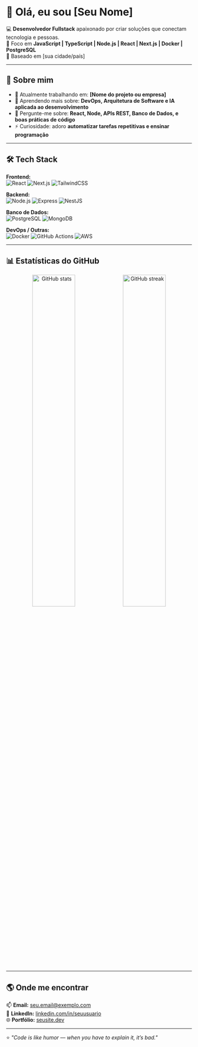 # 👋 Olá, eu sou [Seu Nome]

💻 **Desenvolvedor Fullstack** apaixonado por criar soluções que conectam tecnologia e pessoas.  
🚀 Foco em **JavaScript | TypeScript | Node.js | React | Next.js | Docker | PostgreSQL**  
📍 Baseado em [sua cidade/país]  

---

## 🧩 Sobre mim

- 🔭 Atualmente trabalhando em: **[Nome do projeto ou empresa]**  
- 🌱 Aprendendo mais sobre: **DevOps, Arquitetura de Software e IA aplicada ao desenvolvimento**  
- 💬 Pergunte-me sobre: **React, Node, APIs REST, Banco de Dados, e boas práticas de código**  
- ⚡ Curiosidade: adoro **automatizar tarefas repetitivas e ensinar programação**

---

## 🛠️ Tech Stack

**Frontend:**  
![React](https://img.shields.io/badge/-React-61DAFB?style=flat-square&logo=react&logoColor=000) 
![Next.js](https://img.shields.io/badge/-Next.js-000000?style=flat-square&logo=nextdotjs) 
![TailwindCSS](https://img.shields.io/badge/-TailwindCSS-38B2AC?style=flat-square&logo=tailwindcss)

**Backend:**  
![Node.js](https://img.shields.io/badge/-Node.js-339933?style=flat-square&logo=node.js&logoColor=fff) 
![Express](https://img.shields.io/badge/-Express-000000?style=flat-square&logo=express)
![NestJS](https://img.shields.io/badge/-NestJS-E0234E?style=flat-square&logo=nestjs&logoColor=fff)

**Banco de Dados:**  
![PostgreSQL](https://img.shields.io/badge/-PostgreSQL-336791?style=flat-square&logo=postgresql) 
![MongoDB](https://img.shields.io/badge/-MongoDB-47A248?style=flat-square&logo=mongodb)

**DevOps / Outras:**  
![Docker](https://img.shields.io/badge/-Docker-2496ED?style=flat-square&logo=docker&logoColor=fff) 
![GitHub Actions](https://img.shields.io/badge/-GitHub%20Actions-2088FF?style=flat-square&logo=github-actions&logoColor=fff)
![AWS](https://img.shields.io/badge/-AWS-232F3E?style=flat-square&logo=amazon-aws)

---

## 📊 Estatísticas do GitHub

<p align="center">
  <img src="https://github-readme-stats.vercel.app/api?username=SEU-USUARIO&show_icons=true&theme=tokyonight" alt="GitHub stats" width="48%" />
  <img src="https://github-readme-streak-stats.herokuapp.com/?user=SEU-USUARIO&theme=tokyonight" alt="GitHub streak" width="48%" />
</p>

---

## 🌎 Onde me encontrar

📫 **Email:** [seu.email@exemplo.com](mailto:seu.email@exemplo.com)  
💼 **LinkedIn:** [linkedin.com/in/seuusuario](https://linkedin.com/in/seuusuario)  
🌐 **Portfólio:** [seusite.dev](https://seusite.dev)  

---

⭐ *"Code is like humor — when you have to explain it, it’s bad."*  
